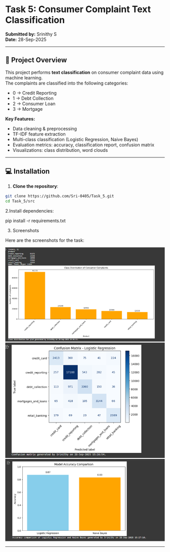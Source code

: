 # Task 5: Consumer Complaint Text Classification  

**Submitted by:** Srinithy S  
**Date:** 28-Sep-2025  

---

## 📌 Project Overview  
This project performs **text classification** on consumer complaint data using machine learning.  
The complaints are classified into the following categories:  
- 0 → Credit Reporting  
- 1 → Debt Collection  
- 2 → Consumer Loan  
- 3 → Mortgage  

**Key Features:**  
- Data cleaning & preprocessing  
- TF-IDF feature extraction  
- Multi-class classification (Logistic Regression, Naive Bayes)  
- Evaluation metrics: accuracy, classification report, confusion matrix  
- Visualizations: class distribution, word clouds  

---



## 💻 Installation

1. **Clone the repository**:

```bash
git clone https://github.com/Sri-0405/Task_5.git
cd Task_5/src
```
2.Install dependencies:

pip install -r requirements.txt

3. Screenshots

Here are the screenshots for the task:

![Screenshot 1](Screenshots/ClassDistribution.png)  
![Screenshot 2](Screenshots/ConfusionMatrix.png)  
![Screenshot 3](Screenshots/ModelAccuracy.png)


---


